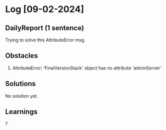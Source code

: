 # Log [09-02-2024]

## DailyReport (1 sentence)
Trying to solve this AttributeError msg.

## Obstacles
1. AttributeError: 'FinalVersionStack' object has no attribute 'adminServer'

## Solutions
No solution yet. 

## Learnings 
?